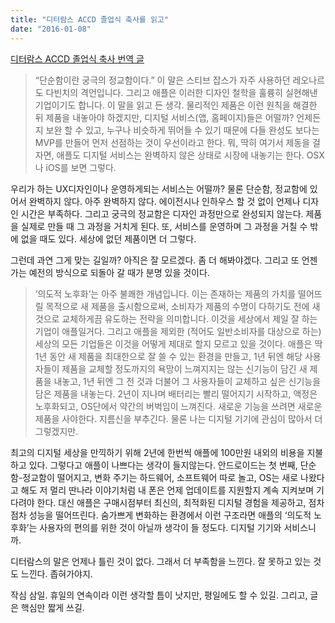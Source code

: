 ```yaml
---
title: "디터람스 ACCD 졸업식 축사를 읽고"
date: "2016-01-08"
---
```


[디터람스 ACCD 졸업식 축사 번역 글](http://hjun.me/?p=1261)

> “단순함이란 궁극의 정교함이다.” 이 말은 스티브 잡스가 자주 사용하던 레오나르도 다빈치의 격언입니다. 그리고 애플은 이러한 디자인 철학을 훌륭히 실현해낸 기업이기도 합니다. 이 말을 읽고 든 생각. 물리적인 제품은 이런 원칙을 해결한 뒤 제품을 내놓아야 하겠지만, 디지털 서비스(앱, 홈페이지)들은 어떨까? 언제든지 보완 할 수 있고, 누구나 비슷하게 뛰어들 수 있기 때문에 다들 완성도 보다는 MVP를 만들어 먼저 선점하는 것이 우선이라고 한다. 뭐, 딱히 여기서 제동을 걸자면, 애플도 디지털 서비스는 완벽하지 않은 상태로 시장에 내놓기는 한다. OSX나 iOS를 보면 그렇다.

우리가 하는 UX디자인이나 운영하게되는 서비스는 어떨까? 물론 단순함, 정교함에 있어서 완벽하지 않다. 아주 완벽하지 않다. 에이전시나 인하우스 할 것 없이 언제나 디자인 시간은 부족하다. 그리고 궁극의 정교함은 디자인 과정만으로 완성되지 않는다. 제품을 실제로 만들 때 그 과정을 거치게 된다. 또, 서비스를 운영하며 그 과정을 거칠 수 밖에 없을 때도 있다. 세상에 없던 제품이면 더 그렇다.

그런데 과연 그게 맞는 길일까? 아직은 잘 모르겠다. 좀 더 해봐야겠다. 그리고 또 언젠가는 예전의 방식으로 되돌아 갈 때가 분명 있을 것이다.

> ‘의도적 노후화’는 아주 불쾌한 개념입니다. 이는 존재하는 제품의 가치를 떨어뜨릴 목적으로 새 제품을 출시함으로써, 소비자가 제품의 수명이 다하기도 전에 새것으로 교체하게끔 유도하는 전략을 의미합니다. 이것을 세상에서 제일 잘 하는 기업이 애플일거다. 그리고 애플을 제외한 (적어도 일반소비자를 대상으로 하는) 세상의 모든 기업들은 이것을 어떻게 제대로 할지 모르고 있을 것이다. 애플은 딱 1년 동안 새 제품을 최대한으로 잘 쓸 수 있는 환경을 만들고, 1년 뒤엔 해당 사용자들이 제품을 교체할 정도까지의 욕망이 느껴지지는 않는 신기능이 담긴 새 제품을 내놓고, 1년 뒤엔 그 전 것과 더불어 그 사용자들이 교체하고 싶은 신기능을 담은 제품을 내놓는다. 2년이 지나며 배터리는 빨리 떨어지기 시작하고, 액정은 노후화되고, OS단에서 약간의 버벅임이 느껴진다. 새로운 기능을 쓰려면 새로운 제품을 사야한다. 지름신을 부추긴다. 물론 나는 디지털 기기에 관심이 많아서 더 그렇겠지만.

최고의 디지털 세상을 만끽하기 위해 2년에 한번씩 애플에 100만원 내외의 비용을 지불하고 있다. 그렇다고 애플이 나쁘다는 생각이 들지않는다. 안드로이드는 첫 번째, 단순함-정교함이 떨어지고, 변화 주기는 하드웨어, 소프트웨어 따로 놀고, OS는 새로 나왔다고 해도 저 멀리 딴나라 이야기처럼 내 폰은 언제 업데이트를 지원할지 계속 지켜보며 기다려야 한다. 대신 애플은 구매시점부터 최신의, 최적화된 디지털 경험을 제공하고, 점차 점차 성능을 떨어뜨린다. 숨가쁘게 변화하는 환경에서 이런 구조라면 애플의 ‘의도적 노후화’는 사용자의 편의를 위한 것이 아닐까 생각이 들 정도다. 디지털 기기와 서비스니까.

디터람스의 말은 언제나 틀린 것이 없다. 그래서 더 부족함을 느낀다. 잘 못하고 있는 것도 느낀다. 좁혀가야지.

작심 삼일. 휴일의 연속이라 이런 생각할 틈이 낫지만, 평일에도 할 수 있길. 그리고, 글은 핵심만 짧게 쓰길.
